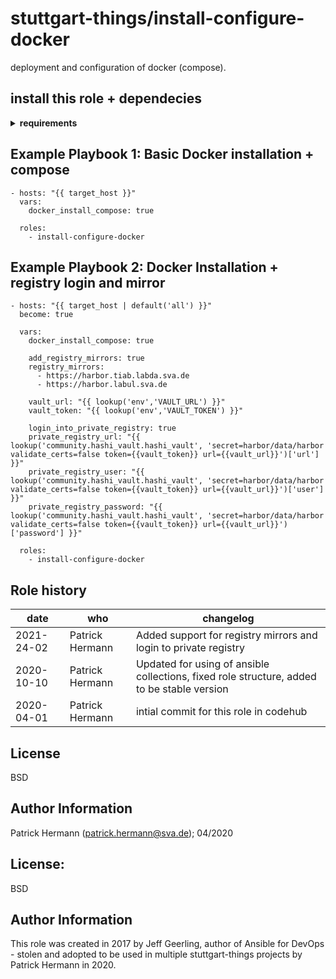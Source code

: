 stuttgart-things/install-configure-docker
=========================================

deployment and configuration of docker (compose).

install this role + dependecies
-------------------------------------

<details><summary><b>requirements</b></summary>

copy the and paste on your ansible host to install the required roles/collections:

```
cat <<EOF > /tmp/requirements.yaml
---
roles:
- src: git@codehub.sva.de:Lab/stuttgart-things/supporting-roles/install-configure-docker.git
  scm: git
- src: git@codehub.sva.de:Lab/stuttgart-things/supporting-roles/install-requirements.git
  scm: git
collections:
- name: community.general
  version: 2.0.1
- name: community.docker
  version: 1.2.2
EOF

ansible-galaxy install -r /tmp/requirements.yaml --force
ansible-galaxy collection install -r /tmp/requirements.yaml --force
rm -rf /tmp/requirements.yaml
```
</details>

Example Playbook 1: Basic Docker installation + compose
-------------------
```
- hosts: "{{ target_host }}"
  vars:
    docker_install_compose: true

  roles:
    - install-configure-docker
```

Example Playbook 2: Docker Installation + registry login and mirror
-------------------
```
- hosts: "{{ target_host | default('all') }}"
  become: true

  vars:
    docker_install_compose: true 

    add_registry_mirrors: true
    registry_mirrors:
      - https://harbor.tiab.labda.sva.de
      - https://harbor.labul.sva.de

    vault_url: "{{ lookup('env','VAULT_URL') }}"
    vault_token: "{{ lookup('env','VAULT_TOKEN') }}"

    login_into_private_registry: true
    private_registry_url: "{{ lookup('community.hashi_vault.hashi_vault', 'secret=harbor/data/harbor validate_certs=false token={{vault_token}} url={{vault_url}}')['url'] }}"
    private_registry_user: "{{ lookup('community.hashi_vault.hashi_vault', 'secret=harbor/data/harbor validate_certs=false token={{vault_token}} url={{vault_url}}')['user'] }}"
    private_registry_password: "{{ lookup('community.hashi_vault.hashi_vault', 'secret=harbor/data/harbor validate_certs=false token={{vault_token}} url={{vault_url}}')['password'] }}"

  roles:
    - install-configure-docker
```

Role history
----------------
| date  | who | changelog |
|---|---|---|
|2021-24-02   | Patrick Hermann | Added support for registry mirrors and login to private registry
|2020-10-10   | Patrick Hermann | Updated for using of ansible collections, fixed role structure, added to be stable version
|2020-04-01  | Patrick Hermann | intial commit for this role in codehub

License
-------

BSD

Author Information
------------------

Patrick Hermann (patrick.hermann@sva.de); 04/2020

License:
-------

BSD

Author Information
------------------
This role was created in 2017 by Jeff Geerling, author of Ansible for DevOps - stolen and adopted to be used in multiple stuttgart-things projects by Patrick Hermann in 2020.
